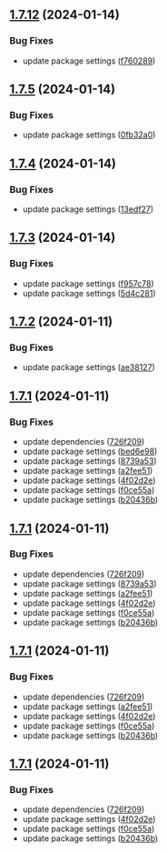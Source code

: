 ## [1.7.12](https://github.com/ExpediaGroup/spec-transformer/compare/v1.7.11...v1.7.12) (2024-01-14)


### Bug Fixes

* update package settings ([f760289](https://github.com/ExpediaGroup/spec-transformer/commit/f760289dc004daf3045dba9df837b7d8d1d8f3cb))

## [1.7.5](https://github.com/ExpediaGroup/spec-transformer/compare/v1.7.4...v1.7.5) (2024-01-14)


### Bug Fixes

* update package settings ([0fb32a0](https://github.com/ExpediaGroup/spec-transformer/commit/0fb32a030c1fee468197303386b10e26cb3c3454))

## [1.7.4](https://github.com/ExpediaGroup/spec-transformer/compare/v1.7.3...v1.7.4) (2024-01-14)


### Bug Fixes

* update package settings ([13edf27](https://github.com/ExpediaGroup/spec-transformer/commit/13edf27a6701b15a6f43ce8d5033e86680b15956))

## [1.7.3](https://github.com/ExpediaGroup/spec-transformer/compare/v1.7.2...v1.7.3) (2024-01-14)


### Bug Fixes

* update package settings ([f957c78](https://github.com/ExpediaGroup/spec-transformer/commit/f957c7801a62cfad00c0e315da3fa47be56ac493))
* update package settings ([5d4c281](https://github.com/ExpediaGroup/spec-transformer/commit/5d4c281ce7a1d727d6c701de46075645b9cceb8c))

## [1.7.2](https://github.com/ExpediaGroup/spec-transformer/compare/v1.7.1...v1.7.2) (2024-01-11)


### Bug Fixes

* update package settings ([ae38127](https://github.com/ExpediaGroup/spec-transformer/commit/ae38127414d9836ee93e669e887391d8ff57c0fd))

## [1.7.1](https://github.com/ExpediaGroup/spec-transformer/compare/v1.7.0...v1.7.1) (2024-01-11)


### Bug Fixes

* update dependencies ([726f209](https://github.com/ExpediaGroup/spec-transformer/commit/726f2098cc4cd72347599cb299dd399acad23e9a))
* update package settings ([bed6e98](https://github.com/ExpediaGroup/spec-transformer/commit/bed6e98f16750f02696f70c84d323ce0586f9384))
* update package settings ([8739a53](https://github.com/ExpediaGroup/spec-transformer/commit/8739a530f4f5b7a71aeb6002b59108384ba39639))
* update package settings ([a2fee51](https://github.com/ExpediaGroup/spec-transformer/commit/a2fee51c10d6c753202f25000a7e76587c869184))
* update package settings ([4f02d2e](https://github.com/ExpediaGroup/spec-transformer/commit/4f02d2e09d058e83459cc0cbc8c079650f834a1b))
* update package settings ([f0ce55a](https://github.com/ExpediaGroup/spec-transformer/commit/f0ce55aa3c4966b135fde3c05a3b4becc78d579a))
* update package settings ([b20436b](https://github.com/ExpediaGroup/spec-transformer/commit/b20436b1f7f315fc29342c42a0b3138141149e6e))

## [1.7.1](https://github.com/ExpediaGroup/spec-transformer/compare/v1.7.0...v1.7.1) (2024-01-11)


### Bug Fixes

* update dependencies ([726f209](https://github.com/ExpediaGroup/spec-transformer/commit/726f2098cc4cd72347599cb299dd399acad23e9a))
* update package settings ([8739a53](https://github.com/ExpediaGroup/spec-transformer/commit/8739a530f4f5b7a71aeb6002b59108384ba39639))
* update package settings ([a2fee51](https://github.com/ExpediaGroup/spec-transformer/commit/a2fee51c10d6c753202f25000a7e76587c869184))
* update package settings ([4f02d2e](https://github.com/ExpediaGroup/spec-transformer/commit/4f02d2e09d058e83459cc0cbc8c079650f834a1b))
* update package settings ([f0ce55a](https://github.com/ExpediaGroup/spec-transformer/commit/f0ce55aa3c4966b135fde3c05a3b4becc78d579a))
* update package settings ([b20436b](https://github.com/ExpediaGroup/spec-transformer/commit/b20436b1f7f315fc29342c42a0b3138141149e6e))

## [1.7.1](https://github.com/ExpediaGroup/spec-transformer/compare/v1.7.0...v1.7.1) (2024-01-11)


### Bug Fixes

* update dependencies ([726f209](https://github.com/ExpediaGroup/spec-transformer/commit/726f2098cc4cd72347599cb299dd399acad23e9a))
* update package settings ([a2fee51](https://github.com/ExpediaGroup/spec-transformer/commit/a2fee51c10d6c753202f25000a7e76587c869184))
* update package settings ([4f02d2e](https://github.com/ExpediaGroup/spec-transformer/commit/4f02d2e09d058e83459cc0cbc8c079650f834a1b))
* update package settings ([f0ce55a](https://github.com/ExpediaGroup/spec-transformer/commit/f0ce55aa3c4966b135fde3c05a3b4becc78d579a))
* update package settings ([b20436b](https://github.com/ExpediaGroup/spec-transformer/commit/b20436b1f7f315fc29342c42a0b3138141149e6e))

## [1.7.1](https://github.com/ExpediaGroup/spec-transformer/compare/v1.7.0...v1.7.1) (2024-01-11)


### Bug Fixes

* update dependencies ([726f209](https://github.com/ExpediaGroup/spec-transformer/commit/726f2098cc4cd72347599cb299dd399acad23e9a))
* update package settings ([4f02d2e](https://github.com/ExpediaGroup/spec-transformer/commit/4f02d2e09d058e83459cc0cbc8c079650f834a1b))
* update package settings ([f0ce55a](https://github.com/ExpediaGroup/spec-transformer/commit/f0ce55aa3c4966b135fde3c05a3b4becc78d579a))
* update package settings ([b20436b](https://github.com/ExpediaGroup/spec-transformer/commit/b20436b1f7f315fc29342c42a0b3138141149e6e))
